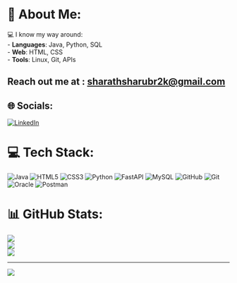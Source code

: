 # 💫 About Me:
💻 I know my way around:  <br>- **Languages**: Java, Python, SQL  <br>- **Web**: HTML, CSS  <br>- **Tools**: Linux, Git, APIs
## Reach out me at : sharathsharubr2k@gmail.com

## 🌐 Socials:
[![LinkedIn](https://img.shields.io/badge/LinkedIn-%230077B5.svg?logo=linkedin&logoColor=white)](https://linkedin.com/in/sharath-br-engineer/) 

# 💻 Tech Stack:
![Java](https://img.shields.io/badge/java-%23ED8B00.svg?style=flat&logo=openjdk&logoColor=white) ![HTML5](https://img.shields.io/badge/html5-%23E34F26.svg?style=flat&logo=html5&logoColor=white) ![CSS3](https://img.shields.io/badge/css3-%231572B6.svg?style=flat&logo=css3&logoColor=white) ![Python](https://img.shields.io/badge/python-3670A0?style=flat&logo=python&logoColor=ffdd54) ![FastAPI](https://img.shields.io/badge/FastAPI-005571?style=flat&logo=fastapi) ![MySQL](https://img.shields.io/badge/mysql-4479A1.svg?style=flat&logo=mysql&logoColor=white) ![GitHub](https://img.shields.io/badge/github-%23121011.svg?style=flat&logo=github&logoColor=white) ![Git](https://img.shields.io/badge/git-%23F05033.svg?style=flat&logo=git&logoColor=white) ![Oracle](https://img.shields.io/badge/Oracle-F80000?style=flat&logo=oracle&logoColor=white) ![Postman](https://img.shields.io/badge/Postman-FF6C37?style=flat&logo=postman&logoColor=white)
# 📊 GitHub Stats:
![](https://github-readme-stats.vercel.app/api?username=sharathwolf&theme=dark&hide_border=false&include_all_commits=false&count_private=false)<br/>
![](https://nirzak-streak-stats.vercel.app/?user=sharathwolf&theme=dark&hide_border=false)<br/>
![](https://github-readme-stats.vercel.app/api/top-langs/?username=sharathwolf&theme=dark&hide_border=false&include_all_commits=false&count_private=false&layout=compact)

---
[![](https://visitcount.itsvg.in/api?id=sharathwolf&icon=0&color=0)](https://visitcount.itsvg.in)

<!-- Proudly created with GPRM ( https://gprm.itsvg.in ) -->
